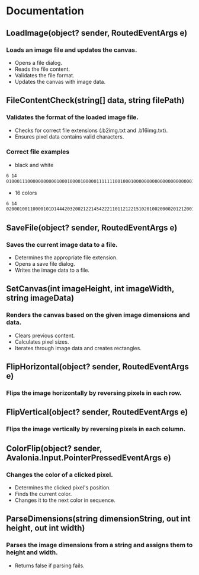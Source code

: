 # Documentation

## LoadImage(object? sender, RoutedEventArgs e)
### Loads an image file and updates the canvas.
- Opens a file dialog.
- Reads the file content.
- Validates the file format.
- Updates the canvas with image data.

## FileContentCheck(string[] data, string filePath)
### Validates the format of the loaded image file.
- Checks for correct file extensions (.b2img.txt and .b16img.txt).
- Ensures pixel data contains valid characters.

### Correct file examples
- black and white

```txt
6 14
010001110000000000010001000010000011111110010001000000000000000000000010000010111110
```
- 16 colors

```txt
6 14
02000100110000101D144420320021221454222110112122151020100200002012120012000120222110
```


## SaveFile(object? sender, RoutedEventArgs e)
### Saves the current image data to a file.
- Determines the appropriate file extension.
- Opens a save file dialog.
- Writes the image data to a file.

## SetCanvas(int imageHeight, int imageWidth, string imageData)
### Renders the canvas based on the given image dimensions and data.
- Clears previous content.
- Calculates pixel sizes.
- Iterates through image data and creates rectangles.

## FlipHorizontal(object? sender, RoutedEventArgs e)
### Flips the image horizontally by reversing pixels in each row.

## FlipVertical(object? sender, RoutedEventArgs e)
### Flips the image vertically by reversing pixels in each column.

## ColorFlip(object? sender, Avalonia.Input.PointerPressedEventArgs e)
### Changes the color of a clicked pixel.
- Determines the clicked pixel's position.
- Finds the current color.
- Changes it to the next color in sequence.

## ParseDimensions(string dimensionString, out int height, out int width)
### Parses the image dimensions from a string and assigns them to height and width.
- Returns false if parsing fails.